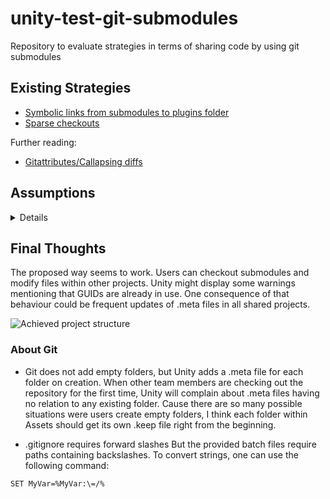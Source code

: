 # unity-test-git-submodules
Repository to evaluate strategies in terms of sharing code by using git submodules

## Existing Strategies
- [Symbolic links from submodules to plugins folder](http://prime31.github.io/A-Method-for-Working-with-Shared-Code-with-Unity-and-Git/)
- [Sparse checkouts](https://medium.com/@andybak_95963/neater-unity-2018-projects-with-git-submodules-and-sparse-checkout-3294e626a6f9)

Further reading:
- [Gitattributes/Callapsing diffs](https://robots.thoughtbot.com/how-to-git-with-unity)

## Assumptions
<details>

For some time, I am watching my colleagues using Perforce as their main version control system. It looks like a proper way to bypass the problem many people have with git when they try to share assets between projects. In Perforce it is pretty easy to modify the import paths of streams to sync files into projects. But keeping all projects up-to-date is still a time-consuming task.

Git offers submodules and subtrees. At least one of those features should enable us to share files between projects. Right now, I am still not convinced, that creating symlinks pointing into the Plugins folder is the proper way to share files. The main reason is, that some projects might have important assets stored in some of Unity's special folders (see one of my [other repositories](https://github.com/lars-wobus/unity-blank-asset-directory) for more information). A consequence of this would be the creation of multiple symlinks per repository. Some are pointing into the Plugins folder. The rest must be manually setup to point to other locations. Moreover, as far as I know, committing symlinks on Windows does not work. That means, one has to develop a complex strategy to ignore specific files and folders plus team members have to repeat all steps to create symlinks on their own.

While reading some threads and blog posts about the mentioned problem, I had an idea to create a special branch to store submodules. That means, one can pick required files and add them into other branches. But updating those files becomes more complicated. Moreover applying this strategy would lead to duplicated files and a rapid increase of repository sizes.

There is still another problem to solve. How can those files be identified by other users. The first thing I came up with, is the creation of project-related folders in each of Unity's special folders. The result could look like this:

![Sample content in Assets folder](https://github.com/lars-wobus/unity-test-git-submodules/blob/master/res/umlet/sample-directory-structure.png)
  
> What would happen, if some ideas of both strategies above will be combined?

Submodules will be placed outside of the current projects Assets folder. Their content is sym-linked into subfolders, which are already prepared in the Assets folder. Those folders must be identifiable and mentioned in .gitignore files. Shell and Batch scripts could take care of creating a couple of symlinks. The main advantage is, that users can manually remove symlinks, if they are certain, that some content will never be used to build their current project.

That sounds like a solution worth evaluating!

</details>

## Final Thoughts

The proposed way seems to work. Users can checkout submodules and modify files within other projects. Unity might display some warnings mentioning that GUIDs are already in use. One consequence of that behaviour could be frequent updates of .meta files in all shared projects.

![Achieved project structure](https://github.com/lars-wobus/unity-test-git-submodules/blob/master/res/umlet/final-directory-structure.png)

### About Git
- Git does not add empty folders, but Unity adds a .meta file for each folder on creation. When other team members are checking out the repository for the first time, Unity will complain about .meta files having no relation to any existing folder. Cause there are so many possible situations were users create empty folders, I think each folder within Assets should get its own .keep file right from the beginning. 

- .gitignore requires forward slashes But the provided batch files require paths containing backslashes. To convert strings, one can use the following command: 
```batch
SET MyVar=%MyVar:\=/%
```
